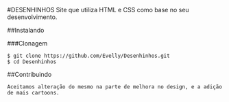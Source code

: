 #DESENHINHOS 
    Site que utiliza HTML e CSS como base no seu desenvolvimento. 

##Instalando

###Clonagem

    $ git clone https://github.com/Evelly/Desenhinhos.git
    $ cd Desenhinhos

##Contribuindo

    Aceitamos alteração do mesmo na parte de melhora no design, e a adição de mais cartoons.
